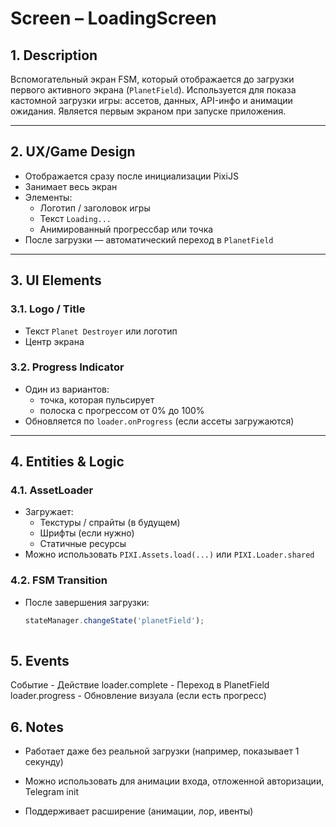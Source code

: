 # Screen – LoadingScreen

## 1. Description

Вспомогательный экран FSM, который отображается до загрузки первого активного экрана (`PlanetField`). Используется для показа кастомной загрузки игры: ассетов, данных, API-инфо и анимации ожидания. Является первым экраном при запуске приложения.

---

## 2. UX/Game Design

- Отображается сразу после инициализации PixiJS
- Занимает весь экран
- Элементы:
  - Логотип / заголовок игры
  - Текст `Loading...`
  - Анимированный прогрессбар или точка
- После загрузки — автоматический переход в `PlanetField`

---

## 3. UI Elements

### 3.1. Logo / Title
- Текст `Planet Destroyer` или логотип
- Центр экрана

### 3.2. Progress Indicator
- Один из вариантов:
  - точка, которая пульсирует
  - полоска с прогрессом от 0% до 100%
- Обновляется по `loader.onProgress` (если ассеты загружаются)

---

## 4. Entities & Logic

### 4.1. AssetLoader
- Загружает:
  - Текстуры / спрайты (в будущем)
  - Шрифты (если нужно)
  - Статичные ресурсы
- Можно использовать `PIXI.Assets.load(...)` или `PIXI.Loader.shared`

### 4.2. FSM Transition
- После завершения загрузки:
  ```js
  stateManager.changeState('planetField');
	
##	5. Events
Событие - Действие
loader.complete - Переход в PlanetField
loader.progress - Обновление визуала (если есть прогресс)

##	6. Notes

- Работает даже без реальной загрузки (например, показывает 1 секунду)

- Можно использовать для анимации входа, отложенной авторизации, Telegram init

- Поддерживает расширение (анимации, лор, ивенты)
